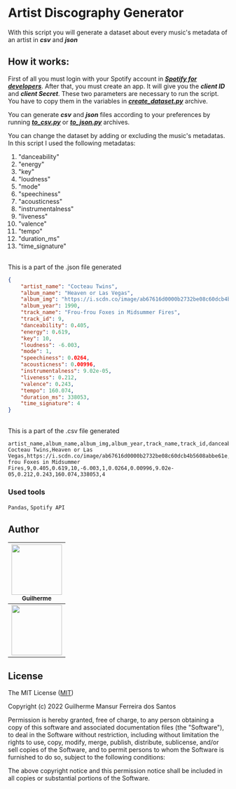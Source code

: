 # **Artist Discography Generator**
With this script you will generate a dataset about every music's metadata of an artist in ***csv*** and ***json***

## **How it works:**
First of all you must login with your Spotify account in ***[Spotify for developers]***. After that, you must create an app. It will give you the ***client ID*** and ***client Secret***. These two parameters are necessary to run the script. You have to copy them in the variables in ***[create_dataset.py]*** archive.

You can generate ***csv*** and ***json*** files according to your preferences by running ***[to_csv.py]*** or ***[to_json.py]*** archives.

You can change the dataset by adding or excluding the music's metadatas. In this script I used the following metadatas:
1. "danceability"
2. "energy"
3. "key"
4. "loudness"
5. "mode"
6. "speechiness"
7. "acousticness"
8. "instrumentalness"
9. "liveness"
10. "valence"
11. "tempo"
12. "duration_ms"
13. "time_signature"

<br>This is a part of the .json file generated
```json
{
    "artist_name": "Cocteau Twins",
    "album_name": "Heaven or Las Vegas",
    "album_img": "https://i.scdn.co/image/ab67616d0000b2732be08c60dcb4b5608abbe61e",
    "album_year": 1990,
    "track_name": "Frou-frou Foxes in Midsummer Fires",
    "track_id": 9,
    "danceability": 0.405,
    "energy": 0.619,
    "key": 10,
    "loudness": -6.003,
    "mode": 1,
    "speechiness": 0.0264,
    "acousticness": 0.00996,
    "instrumentalness": 9.02e-05,
    "liveness": 0.212,
    "valence": 0.243,
    "tempo": 160.074,
    "duration_ms": 338053,
    "time_signature": 4
}
```

<br>This is a part of the .csv file generated
```csv
artist_name,album_name,album_img,album_year,track_name,track_id,danceability,energy,key,loudness,mode,speechiness,acousticness,instrumentalness,liveness,valence,tempo,duration_ms,time_signature
Cocteau Twins,Heaven or Las Vegas,https://i.scdn.co/image/ab67616d0000b2732be08c60dcb4b5608abbe61e,1990,Frou-frou Foxes in Midsummer Fires,9,0.405,0.619,10,-6.003,1,0.0264,0.00996,9.02e-05,0.212,0.243,160.074,338053,4
```

### **Used tools**
``Pandas``, ``Spotify API``

## **Author**
| [<img src="https://avatars.githubusercontent.com/u/105020039?v=4" width=115><br><sub>Guilherme</sub>](https://github.com/guimfs) |
| :---: |
| [<img src="https://img.shields.io/badge/LinkedIn-0077B5?style=for-the-badge&logo=linkedin&logoColor=white" width=115>](https://www.linkedin.com/in/guilherme-mfs/) |


## **License**
The MIT License ([MIT])

Copyright (c) 2022 Guilherme Mansur Ferreira dos Santos

Permission is hereby granted, free of charge, to any person obtaining a copy
of this software and associated documentation files (the "Software"), to deal
in the Software without restriction, including without limitation the rights
to use, copy, modify, merge, publish, distribute, sublicense, and/or sell
copies of the Software, and to permit persons to whom the Software is
furnished to do so, subject to the following conditions:

The above copyright notice and this permission notice shall be included in all
copies or substantial portions of the Software.

[links]: <> (Links used in this README.md file)
[MIT]: https://choosealicense.com/licenses/mit/
[Spotify for developers]: https://developer.spotify.com/dashboard
[create_dataset.py]: https://github.com/guimfs/artist-discography-spotify/blob/main/create_dataset.py
[to_csv.py]: https://github.com/guimfs/artist-discography-spotify/blob/main/to_csv.py
[to_json.py]: https://github.com/guimfs/artist-discography-spotify/blob/main/to_json.py
